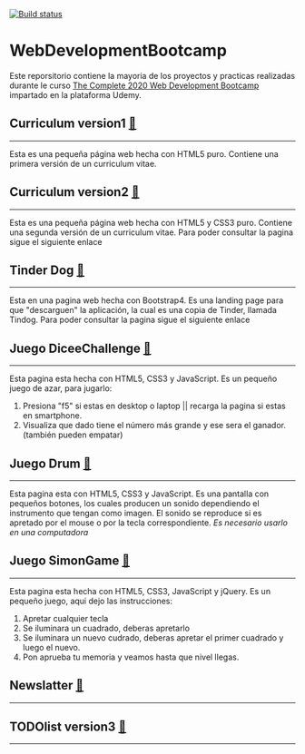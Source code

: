 [![Build status](https://dev.azure.com/lalo1898jr/eduardoWeb/_apis/build/status/eduardoWeb-CI)](https://dev.azure.com/lalo1898jr/eduardoWeb/_build/latest?definitionId=1)

# WebDevelopmentBootcamp
Este reporsitorio contiene la mayoria de los proyectos y practicas realizadas durante le curso [The Complete 2020 Web Development Bootcamp](https://www.udemy.com/course/the-complete-web-development-bootcamp/) impartado en la plataforma Udemy.


## Curriculum version1 [🔗](https://lalo1898developer.github.io/eduardoWeb/WebDevelopmentBootcamp/HTML-PersonalSite/index.html)
---------
Esta es una pequeña página web hecha con HTML5 puro. Contiene una primera versión de un curriculum vitae.


## Curriculum version2 [🔗](https://lalo1898developer.github.io/eduardoWeb/WebDevelopmentBootcamp/CSS-MySite/index.html)
---------
Esta es una pequeña página web hecha con HTML5 y CSS3 puro. Contiene una segunda versión de un curriculum vitae.
Para poder consultar la pagina sigue el siguiente enlace 


## Tinder Dog [🔗](https://lalo1898developer.github.io/eduardoWeb/WebDevelopmentBootcamp/Bootstrap-installation/TinDog-Start-master/index.html)
---------
Esta en una pagina web hecha con Bootstrap4. Es una landing page para que "descarguen" la aplicación, la cual es una copia de Tinder, llamada Tindog.
Para poder consultar la pagina sigue el siguiente enlace 


## Juego DiceeChallenge [🔗](https://lalo1898developer.github.io/eduardoWeb/WebDevelopmentBootcamp/DiceeChallenge/dicee.html)
---------
Esta pagina esta hecha con HTML5, CSS3 y JavaScript. Es un pequeño juego de azar, para jugarlo:
1. Presiona "f5" si estas en desktop o laptop || recarga la pagina si estas en smartphone.
2. Visualiza que dado tiene el número más grande y ese sera el ganador. (también pueden empatar)


## Juego Drum [🔗](https://lalo1898developer.github.io/eduardoWeb/WebDevelopmentBootcamp/Drum/index.html)
---------
Esta pagina esta con HTML5, CSS3 y JavaScript. Es una pantalla con pequeños botones, los cuales producen un sonido dependiendo el instrumento que tengan como imagen. El sonido se reproduce si es apretado por el mouse o por la tecla correspondiente.
*Es necesario usarlo en una computadora*


## Juego SimonGame [🔗](https://lalo1898developer.github.io/eduardoWeb/WebDevelopmentBootcamp/SimonGame/index.html)
---------
Esta pagina esta hecha con HTML5, CSS3, JavaScript y jQuery. Es un pequeño juego, aqui dejo las instrucciones:
1. Apretar cualquier tecla
2. Se iluminara un cuadrado, deberas apretarlo
3. Se iluminara un nuevo cudrado, deberas apretar el primer cuadrado y luego el nuevo.
4. Pon aprueba tu memoria y veamos hasta que nivel llegas.


## Newslatter [🔗](https://hidden-chamber-45706.herokuapp.com/)
---------


## TODOlist version3 [🔗](https://err-todolistv3.herokuapp.com/)
---------